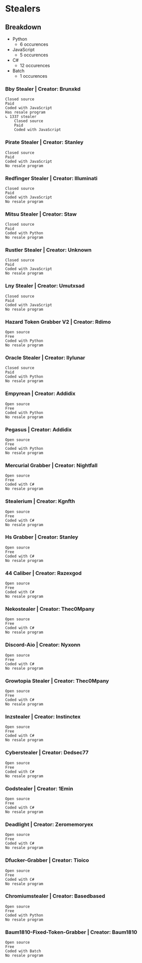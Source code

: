 # Stealers
## Breakdown
- Python
    - 6 occurences
- JavaScript
    - 5 occurences
- C#
    - 12 occurences
- Batch
    - 1 occurences
### Bby Stealer | Creator: Brunxkd
    Closed source
    Paid
    Coded with JavaScript 
    Has resale program
    ↳ 1337 stealer
        Closed source
        Paid
        Coded with JavaScript 
### Pirate Stealer | Creator: Stanley
    Closed source
    Paid
    Coded with JavaScript 
    No resale program
### Redfinger Stealer | Creator: Illuminati
    Closed source
    Paid
    Coded with JavaScript 
    No resale program
### Mitsu Stealer | Creator: Staw
    Closed source
    Paid
    Coded with Python 
    No resale program
### Rustler Stealer | Creator: Unknown
    Closed source
    Paid
    Coded with JavaScript 
    No resale program
### Lny Stealer | Creator: Umutxsad
    Closed source
    Paid
    Coded with JavaScript 
    No resale program
### Hazard Token Grabber V2 | Creator: Rdimo
    Open source
    Free
    Coded with Python 
    No resale program
### Oracle Stealer | Creator: Ilylunar
    Closed source
    Paid
    Coded with Python 
    No resale program
### Empyrean | Creator: Addidix
    Open source
    Free
    Coded with Python 
    No resale program
### Pegasus | Creator: Addidix
    Open source
    Free
    Coded with Python 
    No resale program
### Mercurial Grabber | Creator: Nightfall
    Open source
    Free
    Coded with C# 
    No resale program
### Stealerium | Creator: Kgnfth
    Open source
    Free
    Coded with C# 
    No resale program
### Hs Grabber | Creator: Stanley
    Open source
    Free
    Coded with C# 
    No resale program
### 44 Caliber | Creator: Razexgod
    Open source
    Free
    Coded with C# 
    No resale program
### Nekostealer | Creator: Thec0Mpany
    Open source
    Free
    Coded with C# 
    No resale program
### Discord-Aio | Creator: Nyxonn
    Open source
    Free
    Coded with C# 
    No resale program
### Growtopia Stealer | Creator: Thec0Mpany
    Open source
    Free
    Coded with C# 
    No resale program
### Inzstealer | Creator: Instinctex
    Open source
    Free
    Coded with C# 
    No resale program
### Cyberstealer | Creator: Dedsec77
    Open source
    Free
    Coded with C# 
    No resale program
### Godstealer | Creator: 1Emin
    Open source
    Free
    Coded with C# 
    No resale program
### Deadlight | Creator: Zeromemoryex
    Open source
    Free
    Coded with C# 
    No resale program
### Dfucker-Grabber | Creator: Tioico
    Open source
    Free
    Coded with C# 
    No resale program
### Chromiumstealer | Creator: Basedbased
    Open source
    Free
    Coded with Python 
    No resale program
### Baum1810-Fixed-Token-Grabber | Creator: Baum1810
    Open source
    Free
    Coded with Batch 
    No resale program
